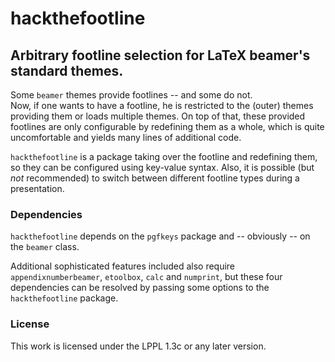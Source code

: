 # hackthefootline
## Arbitrary footline selection for LaTeX beamer's standard themes.

Some `beamer` themes provide footlines -- and some do not.  
Now, if one wants to have a footline, he is restricted to the (outer) themes providing them or loads multiple themes. On top of that, these provided footlines are only configurable by redefining them as a whole, which is quite uncomfortable and yields many lines of additional code.

`hackthefootline` is a package taking over the footline and redefining them, so they can be configured using key-value syntax. Also, it is possible (but *not* recommended) to switch between different footline types during a presentation.



### Dependencies
`hackthefootline` depends on the `pgfkeys` package and -- obviously -- on the `beamer` class.  

Additional sophisticated features included also require `appendixnumberbeamer`, `etoolbox`, `calc` and `numprint`, but these four dependencies can be resolved by passing some options to the `hackthefootline` package.

### License
This work is licensed under the LPPL 1.3c or any later version.

